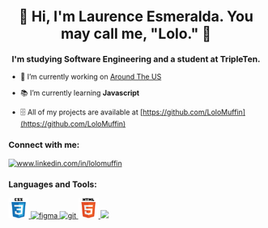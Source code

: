 <h1 align="center">🐾 Hi, I'm Laurence Esmeralda. You may call me, "Lolo." 🐾</h1>
<h3 align="center">I'm studying Software Engineering and a student at TripleTen.</h3>

- 🚧 I’m currently working on [Around The US](https://github.com/LoloMuffin/se_project_aroundtheus)

- 📚 I’m currently learning **Javascript**

- 🗄️ All of my projects are available at [https://github.com/LoloMuffin](https://github.com/LoloMuffin)

<h3 align="left">Connect with me:</h3>
<p align="left">
<a href="https://linkedin.com/in/www.linkedin.com/in/lolomuffin" target="blank"><img align="center" src="https://raw.githubusercontent.com/rahuldkjain/github-profile-readme-generator/master/src/images/icons/Social/linked-in-alt.svg" alt="www.linkedin.com/in/lolomuffin" height="30" width="40" /></a>
</p>

<h3 align="left">Languages and Tools:</h3>
<p align="left"> <a href="https://www.w3schools.com/css/" target="_blank" rel="noreferrer"> <img src="https://raw.githubusercontent.com/devicons/devicon/master/icons/css3/css3-original-wordmark.svg" alt="css3" width="40" height="40"/> </a> <a href="https://www.figma.com/" target="_blank" rel="noreferrer"> <img src="https://www.vectorlogo.zone/logos/figma/figma-icon.svg" alt="figma" width="40" height="40"/> </a> <a href="https://git-scm.com/" target="_blank" rel="noreferrer"> <img src="https://www.vectorlogo.zone/logos/git-scm/git-scm-icon.svg" alt="git" width="40" height="40"/> </a> <a href="https://www.w3.org/html/" target="_blank" rel="noreferrer"> <img src="https://raw.githubusercontent.com/devicons/devicon/master/icons/html5/html5-original-wordmark.svg" alt="html5" width="40" height="40"/> <img src="https://cdn.jsdelivr.net/gh/devicons/devicon/icons/vscode/vscode-original.svg" /> </p>
